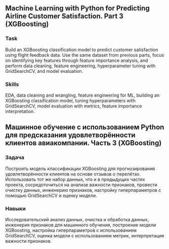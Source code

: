 ## Machine Learning with Python for Predicting Airline Customer Satisfaction. Part 3 (XGBoosting)

### Task  
Build an XGBoosting classification model to predict customer satisfaction using flight feedback data. Use the same dataset from previous parts, focus on identifying key features through feature importance analysis, and perform data cleaning, feature engineering, hyperparameter tuning with GridSearchCV, and model evaluation.

### Skills  
EDA, data cleaning and wrangling, feature engineering for ML, building an XGBoosting classification model, tuning hyperparameters with GridSearchCV, model evaluation with metrics, feature importance interpretation.

## Машинное обучение с использованием Python для предсказания удовлетворённости клиентов авиакомпании. Часть 3 (XGBoosting)

### Задача  
Построить модель классификации XGBoosting для прогнозирования удовлетворённости клиентов на основе отзывов о перелётах. Использовать тот же набор данных, что и в предыдущих частях проекта, сосредоточиться на анализе важности признаков, провести очистку данных, инженерию признаков, настройку гиперпараметров с помощью GridSearchCV и оценку модели.

### Навыки  
Исследовательский анализ данных, очистка и обработка данных, инженерия признаков для машинного обучения, построение модели XGBoosting, настройка гиперпараметров с использованием GridSearchCV, оценка модели с использованием метрик, интерпретация важности признаков.
